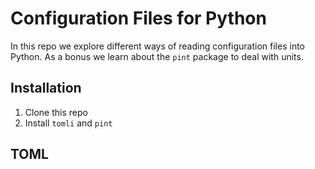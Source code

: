 # Configuration Files for Python

In this repo we explore different ways of reading configuration files into
Python. As a bonus we learn about the `pint` package to deal with units.

## Installation
1. Clone this repo
2. Install `tomli` and `pint`


## TOML


